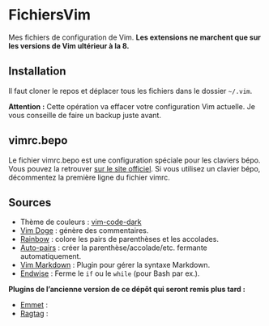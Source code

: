 # FichiersVim

Mes fichiers de configuration de Vim. **Les extensions ne marchent que sur les versions de Vim ultérieur à la 8.**

## Installation

Il faut cloner le repos et déplacer tous les fichiers dans le dossier `~/.vim`. 

**Attention :** Cette opération va effacer votre configuration Vim actuelle. Je vous conseille de faire un backup juste avant.

## vimrc.bepo

Le fichier vimrc.bepo est une configuration spéciale pour les claviers bépo. Vous pouvez la retrouver [sur le site officiel](https://bepo.fr/wiki/Vim#.7E.2F.vimrc). Si vous utilisez un clavier bépo, décommentez la première ligne du fichier vimrc.

## Sources

* Thème de couleurs : [vim-code-dark](https://github.com/tomasiser/vim-code-dark)
* [Vim Doge](https://github.com/kkoomen/vim-doge) : génère des commentaires.
* [Rainbow](https://github.com/luochen1990/rainbow) : colore les pairs de parenthèses et les accolades.
* [Auto-pairs](https://github.com/jiangmiao/auto-pairs) : créer la parenthèse/accolade/etc. fermante automatiquement.
* [Vim Markdown](https://github.com/plasticboy/vim-markdown) : Plugin pour gérer la syntaxe Markdown.
* [Endwise](https://github.com/tpope/vim-endwise) : Ferme le `if` ou le `while` (pour Bash par ex.). 

**Plugins de l’ancienne version de ce dépôt qui seront remis plus tard :**

* [Emmet](https://github.com/mattn/emmet-vim) : 
* [Ragtag](https://github.com/tpope/vim-ragtag) : 
